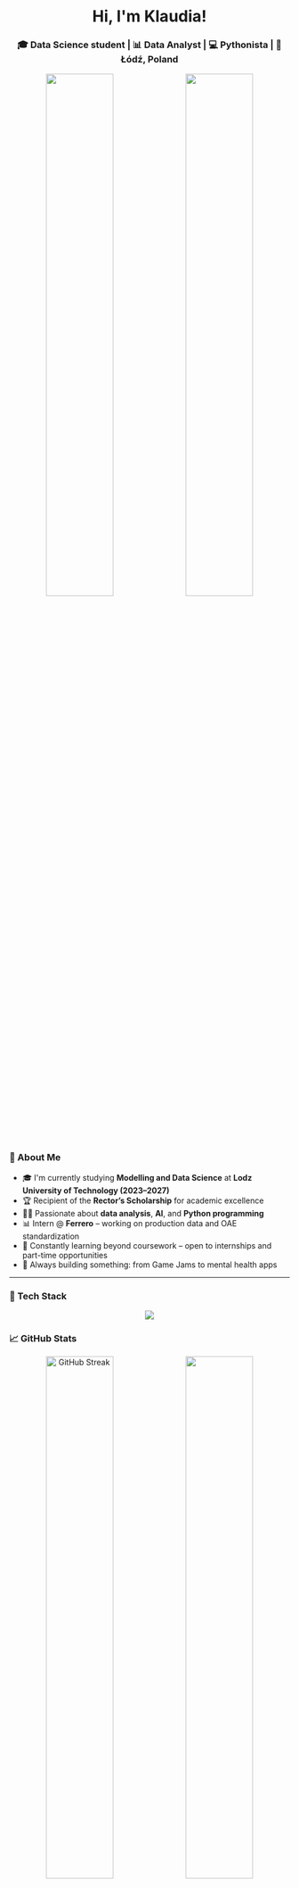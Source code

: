 <h1 align="center">Hi, I'm Klaudia!</h1>
<h3 align="center">🎓 Data Science student | 📊 Data Analyst | 💻 Pythonista | 📍 Łódź, Poland</h3>

<p align="center">
  <img src="https://64.media.tumblr.com/83e97ce80ae9eda2fda1ceb1578bc07a/5df346b25189475e-f0/s540x810/6bb13f772c1d4f350502a02e66a7d6545a3ba171.gif" width="49%" />
  <img src="https://64.media.tumblr.com/ffd6ad7e618a657b55f34ed679fbb42f/5df346b25189475e-ac/s540x810/8bdf6db717661d2b38d2155080e4d15605e5c6f0.gif" width="49%" />
</p>

### 🧠 About Me

- 🎓 I'm currently studying **Modelling and Data Science** at **Lodz University of Technology (2023–2027)**
- 🏆 Recipient of the **Rector’s Scholarship** for academic excellence  
- 👩‍💻 Passionate about **data analysis**, **AI**, and **Python programming**  
- 📊 Intern @ **Ferrero** – working on production data and OAE standardization  
- 🌱 Constantly learning beyond coursework – open to internships and part-time opportunities  
- 🧠 Always building something: from Game Jams to mental health apps  

---

### 🔧 Tech Stack

<p align="center">
  <img src="https://skillicons.dev/icons?i=python,c,github,git,bash,html,javascript,css" />
</p>


### 📈 GitHub Stats

<p align="center">
  <img src="https://github-readme-streak-stats.herokuapp.com/?user=klaudiaban&theme=dark" alt="GitHub Streak" width="49%" />
  <img src="https://github-readme-stats.vercel.app/api?username=klaudiaban&show_icons=true&theme=dark&hide_title=true" width="49%"/>
</p>

---

### 📚 Certifications

- 🐍 **Python 3 Programming** – University of Michigan  
- 🧠 **IBM Data Science Professional Certificate**  
- 🔧 **Programming in Python**, **Version Control** – Meta  
- 📊 **Power BI for Finance Analysts** – CFI  

---

### 💼 Experience

- 🧪 **Data Intern @ Ferrero (2025)**  
  - Analyzing production KPIs and standardizing OAE parameters  
- 🧠 **Hackathon Participant (2025)**  
  - Built a mental health support app in 24 hours  
- 👕 **Retail Assistant @ TK Maxx (2024)**  
- 🎮 **Game Jam Participant** and **Volunteer @ ZTGK**  

---

### 🌐 Let's Connect

<p align="center">
  <a href="mailto:banasiewicz.klaudia2005@gmail.com"><img src="https://img.shields.io/badge/-Email-red?style=for-the-badge&logo=gmail&logoColor=white" /></a>
  <a href="https://linkedin.com/in/klaudiabanasiewicz"><img src="https://img.shields.io/badge/-LinkedIn-blue?style=for-the-badge&logo=linkedin&logoColor=white" /></a>
</p>

